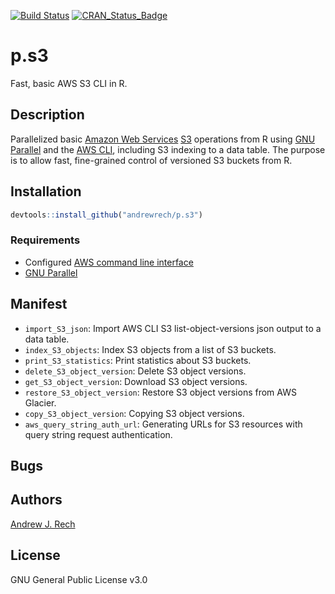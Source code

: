 [![Build Status](https://travis-ci.org/andrewrech/p.s3.svg?branch=master)](https://travis-ci.org/andrewrech/p.s3) [![CRAN_Status_Badge](http://www.r-pkg.org/badges/version/p.S3)](http://cran.r-project.org/package=p.S3)

# p.s3

Fast, basic AWS S3 CLI in R.

## Description

Parallelized basic [Amazon Web Services][AWS] [S3][S3] operations from R using [GNU Parallel][P] and the [AWS CLI][CLI], including S3 indexing to a data table. The purpose is to allow fast, fine-grained control of versioned S3 buckets from R.

[AWS]: https://aws.amazon.com/
[S3]: https://aws.amazon.com/s3/
[P]: https://www.gnu.org/software/parallel/
[CLI]: https://aws.amazon.com/cli/


## Installation

```r
devtools::install_github("andrewrech/p.s3")
```

### Requirements

* Configured [AWS command line interface][AWS]
* [GNU Parallel][P]

## Manifest

* `import_S3_json`: Import AWS CLI S3 list-object-versions json output to a data table.
* `index_S3_objects`: Index S3 objects from a list of S3 buckets.
* `print_S3_statistics`: Print statistics about S3 buckets.
* `delete_S3_object_version`: Delete S3 object versions.
* `get_S3_object_version`: Download S3 object versions.
* `restore_S3_object_version`: Restore S3 object versions from AWS Glacier.
* `copy_S3_object_version`: Copying S3 object versions.
* `aws_query_string_auth_url`: Generating URLs for S3 resources with query string request authentication.

## Bugs

## Authors

[Andrew J. Rech](http://info.rech.io)

## License

GNU General Public License v3.0